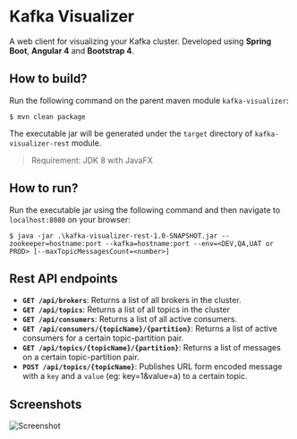 # Kafka Visualizer
A web client for visualizing your Kafka cluster. Developed using **Spring Boot**, **Angular 4** and **Bootstrap 4**.

## How to build?
Run the following command on the parent maven module `kafka-visualizer`:

`$ mvn clean package`

The executable jar will be generated under the `target` directory of `kafka-visualizer-rest` module.

> Requirement: JDK 8 with JavaFX 

## How to run?
Run the executable jar using the following command and then navigate to `localhost:8080` on your browser:

`$ java -jar .\kafka-visualizer-rest-1.0-SNAPSHOT.jar --zookeeper=hostname:port --kafka=hostname:port --env=<DEV,QA,UAT or PROD> [--maxTopicMessagesCount=<number>]`

## Rest API endpoints
- **`GET /api/brokers`**: Returns a list of all brokers in the cluster.
- **`GET /api/topics`**: Returns a list of all topics in the cluster
- **`GET /api/consumers`**: Returns a list of all active consumers.
- **`GET /api/consumers/{topicName}/{partition}`**: Returns a list of active consumers for a certain topic-partition pair.
- **`GET /api/topics/{topicName}/{partition}`**: Returns a list of messages on a certain topic-partition pair.
- **`POST /api/topics/{topicName}`**: Publishes URL form encoded message with a `key` and a `value` (eg: key=1&value=a) to a certain topic. 

## Screenshots 

![Screenshot](https://github.com/enthusiast94/kafka-visualizer/blob/master/screenshot_1.png)
